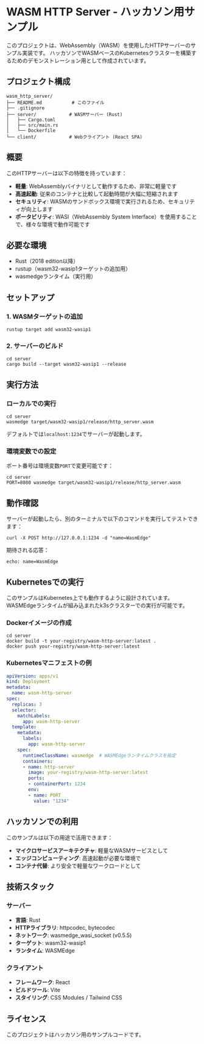 # WASM HTTP Server - ハッカソン用サンプル

このプロジェクトは、WebAssembly（WASM）を使用したHTTPサーバーのサンプル実装です。
ハッカソンでWASMベースのKubernetesクラスターを構築するためのデモンストレーション用として作成されています。

## プロジェクト構成

```text
wasm_http_server/
├── README.md           # このファイル
├── .gitignore
├── server/            # WASMサーバー (Rust)
│   ├── Cargo.toml
│   ├── src/main.rs
│   └── Dockerfile
└── client/            # Webクライアント (React SPA)
```

## 概要

このHTTPサーバーは以下の特徴を持っています：

- **軽量**: WebAssemblyバイナリとして動作するため、非常に軽量です
- **高速起動**: 従来のコンテナと比較して起動時間が大幅に短縮されます
- **セキュリティ**: WASMのサンドボックス環境で実行されるため、セキュリティが向上します
- **ポータビリティ**: WASI（WebAssembly System Interface）を使用することで、様々な環境で動作可能です

## 必要な環境

- Rust（2018 edition以降）
- rustup（wasm32-wasip1ターゲットの追加用）
- wasmedgeランタイム（実行用）

## セットアップ

### 1. WASMターゲットの追加

```shell
rustup target add wasm32-wasip1
```

### 2. サーバーのビルド

```shell
cd server
cargo build --target wasm32-wasip1 --release
```

## 実行方法

### ローカルでの実行

```shell
cd server
wasmedge target/wasm32-wasip1/release/http_server.wasm
```

デフォルトでは`localhost:1234`でサーバーが起動します。

### 環境変数での設定

ポート番号は環境変数`PORT`で変更可能です：

```shell
cd server
PORT=8080 wasmedge target/wasm32-wasip1/release/http_server.wasm
```

## 動作確認

サーバーが起動したら、別のターミナルで以下のコマンドを実行してテストできます：

```shell
curl -X POST http://127.0.0.1:1234 -d "name=WasmEdge"
```

期待される応答：

```text
echo: name=WasmEdge
```

## Kubernetesでの実行

このサンプルはKubernetes上でも動作するように設計されています。
WASMEdgeランタイムが組み込まれたk3sクラスターでの実行が可能です。

### Dockerイメージの作成

```shell
cd server
docker build -t your-registry/wasm-http-server:latest .
docker push your-registry/wasm-http-server:latest
```

### Kubernetesマニフェストの例

```yaml
apiVersion: apps/v1
kind: Deployment
metadata:
  name: wasm-http-server
spec:
  replicas: 3
  selector:
    matchLabels:
      app: wasm-http-server
  template:
    metadata:
      labels:
        app: wasm-http-server
    spec:
      runtimeClassName: wasmedge  # WASMEdgeランタイムクラスを指定
      containers:
      - name: http-server
        image: your-registry/wasm-http-server:latest
        ports:
        - containerPort: 1234
        env:
        - name: PORT
          value: "1234"
```

## ハッカソンでの利用

このサンプルは以下の用途で活用できます：

- **マイクロサービスアーキテクチャ**: 軽量なWASMサービスとして
- **エッジコンピューティング**: 高速起動が必要な環境で
- **コンテナ代替**: より安全で軽量なワークロードとして

## 技術スタック

### サーバー

- **言語**: Rust
- **HTTPライブラリ**: httpcodec, bytecodec
- **ネットワーク**: wasmedge_wasi_socket (v0.5.5)
- **ターゲット**: wasm32-wasip1
- **ランタイム**: WASMEdge

### クライアント

- **フレームワーク**: React
- **ビルドツール**: Vite
- **スタイリング**: CSS Modules / Tailwind CSS

## ライセンス

このプロジェクトはハッカソン用のサンプルコードです。
